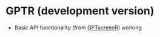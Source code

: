 # GPTR (development version)

- Basic API functionality (from [GPTscreenR](https://github.com/wilkox/GPTscreenR)) working
